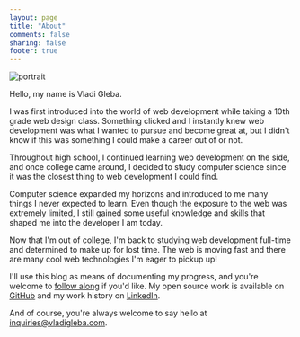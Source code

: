 ```yaml
---
layout: page
title: "About"
comments: false
sharing: false
footer: true
---
```


<img id="portrait" src="https://pbs.twimg.com/profile_images/3097578390/9e92538281d9613d699f335b54968add.jpeg" alt="portrait" />

Hello, my name is Vladi Gleba. 

I was first introduced into the world of web development while taking a 10th grade web design class. Something clicked and I instantly knew web development was what I wanted to pursue and become great at, but I didn't know if this was something I could make a career out of or not.

Throughout high school, I continued learning web development on the side, and once college came around, I decided to study computer science since it was the closest thing to web development I could find.

Computer science expanded my horizons and introduced to me many things I never expected to learn. Even though the exposure to the web was extremely limited, I still gained some useful knowledge and skills that shaped me into the developer I am today.

Now that I'm out of college, I'm back to studying web development full-time and determined to make up for lost time. The web is moving fast and there are many cool web technologies I'm eager to pickup up!

I'll use this blog as means of documenting my progress, and you're welcome to [follow along](http://www.feedblitz.com/f/?Sub=927939&cids=1) if you'd like. My open source work is available on [GitHub](https://github.com/vladigleba) and my work history on [LinkedIn](http://www.linkedin.com/in/vladigleba).

And of course, you're always welcome to say hello at <inquiries@vladigleba.com>.